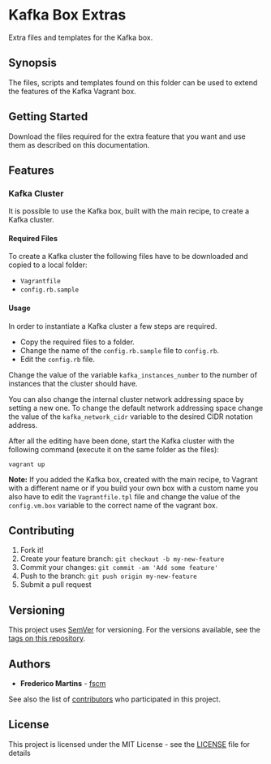 # Kafka Box Extras

Extra files and templates for the Kafka box.

## Synopsis

The files, scripts and templates found on this folder can be used to extend the
features of the Kafka Vagrant box.

## Getting Started

Download the files required for the extra feature that you want and use them
as described on this documentation.

## Features

### Kafka Cluster

It is possible to use the Kafka box, built with the main recipe, to create
a Kafka cluster.

#### Required Files

To create a Kafka cluster the following files have to be downloaded and
copied to a local folder:

- `Vagrantfile`
- `config.rb.sample`

#### Usage

In order to instantiate a Kafka cluster a few steps are required.

- Copy the required files to a folder.
- Change the name of the `config.rb.sample` file to `config.rb`.
- Edit the `config.rb` file.

Change the value of the variable `kafka_instances_number` to the number of
instances that the cluster should have.

You can also change the internal cluster network addressing space by setting a
new one. To change the default network addressing space change the value of the
`kafka_network_cidr` variable to the desired CIDR notation address.

After all the editing have been done, start the Kafka cluster with the
following command (execute it on the same folder as the files):

```
vagrant up
```

**Note:** If you added the Kafka box, created with the main recipe, to Vagrant
with a different name or if you build your own box with a custom name you also
have to edit the `Vagrantfile.tpl` file and change the value of the
`config.vm.box` variable to the correct name of the vagrant box.

## Contributing

1. Fork it!
2. Create your feature branch: `git checkout -b my-new-feature`
3. Commit your changes: `git commit -am 'Add some feature'`
4. Push to the branch: `git push origin my-new-feature`
5. Submit a pull request

## Versioning

This project uses [SemVer](http://semver.org/) for versioning. For the versions
available, see the [tags on this repository](https://github.com/fscm/packer-templates/tags).

## Authors

* **Frederico Martins** - [fscm](https://github.com/fscm)

See also the list of [contributors](https://github.com/fscm/packer-templates/contributors)
who participated in this project.

## License

This project is licensed under the MIT License - see the [LICENSE](https://github.com/fscm/packer-templates/LICENSE)
file for details
